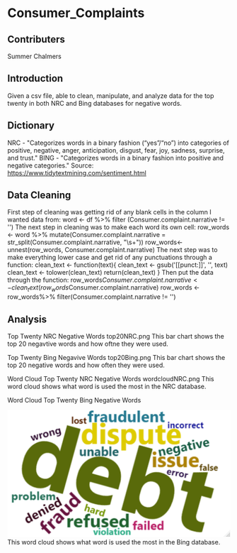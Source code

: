 # Consumer_Complaints

## Contributers
Summer Chalmers

## Introduction
Given a csv file, able to clean, manipulate, and analyze data for the top twenty in both NRC and Bing databases for negative words.  

## Dictionary
NRC - "Categorizes words in a binary fashion (“yes”/“no”) into categories of positive, negative, anger, anticipation, disgust, fear, joy, sadness, surprise, and trust."
BING - "Categorizes words in a binary fashion into positive and negative categories."
Source: https://www.tidytextmining.com/sentiment.html

## Data Cleaning
First step of cleaning was getting rid of any blank cells in the column I wanted data from: 
word <- df %>%
  filter (Consumer.complaint.narrative != '')
The next step in cleaning was to make each word its own cell:
row_words <- word %>%
  mutate(Consumer.complaint.narrative = str_split(Consumer.complaint.narrative, "\\s+"))
row_words<- unnest(row_words, Consumer.complaint.narrative)
The next step was to make everything lower case and get rid of any punctuations through a function:
clean_text <- function(text){
  clean_text <- gsub('[[punct:]]', '', text)
  clean_text <- tolower(clean_text)
  return(clean_text)
}
Then put the data through the function:
row_words$Consumer.complaint.narrative <- clean_text(row_words$Consumer.complaint.narrative)
row_words <- row_words%>%
  filter(Consumer.complaint.narrative != '')
## Analysis
Top Twenty NRC Negative Words
top20NRC.png
This bar chart shows the top 20 negavtive words and how oftne they were used.

Top Twenty Bing Negavive Words
top20Bing.png
This bar chart shows the top 20 negative words and how often they were used.

Word Cloud Top Twenty NRC Negative Words
wordcloudNRC.png
This word cloud shows what word is used the most in the NRC database.

Word Cloud Top Twenty Bing Negative Words
<div align = "center">
<img src = "https://github.com/SummerChalmers/Consumer_Complaints/blob/main/wordcloudBing.png" width = "700")>
</div>
This word cloud shows what word is used the most in the Bing database.
